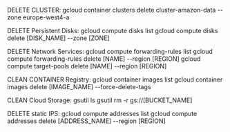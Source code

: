 DELETE CLUSTER:
gcloud container clusters delete cluster-amazon-data --zone europe-west4-a

DELETE Persistent Disks:
gcloud compute disks list
gcloud compute disks delete [DISK_NAME] --zone [ZONE]

DELETE Network Services:
gcloud compute forwarding-rules list
gcloud compute forwarding-rules delete [NAME] --region [REGION]
gcloud compute target-pools delete [NAME] --region [REGION]

CLEAN CONTAINER Registry:
gcloud container images list
gcloud container images delete [IMAGE_NAME] --force-delete-tags

CLEAN Cloud Storage:
gsutil ls
gsutil rm -r gs://[BUCKET_NAME]

DELETE static IPS:
gcloud compute addresses list
gcloud compute addresses delete [ADDRESS_NAME] --region [REGION]
